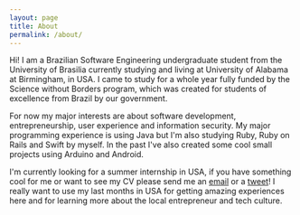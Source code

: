 ```yaml
---
layout: page
title: About
permalink: /about/
---
```


Hi! I am a Brazilian Software Engineering undergraduate student from the University of Brasilia currently studying and living at University of Alabama at Birmingham, in USA. I came to study for a whole year fully funded by the Science without Borders program, which was created for students of excellence from Brazil by our government.

For now my major interests are about software development, entrepreneurship, user experience and information security. My major programming experience is using Java but I'm also studying Ruby, Ruby on Rails and Swift by myself. In the past I've also created some cool small projects using Arduino and Android.

I'm currently looking for a summer internship in USA, if you have something cool for me or want to see my CV please send me an <a href="mailto:{{ site.email }}">email</a> or a [tweet](http://www.twitter.com/ar4gorn/)! I really want to use my last months in USA for getting amazing experiences here and for learning more about the local entrepreneur and tech culture.